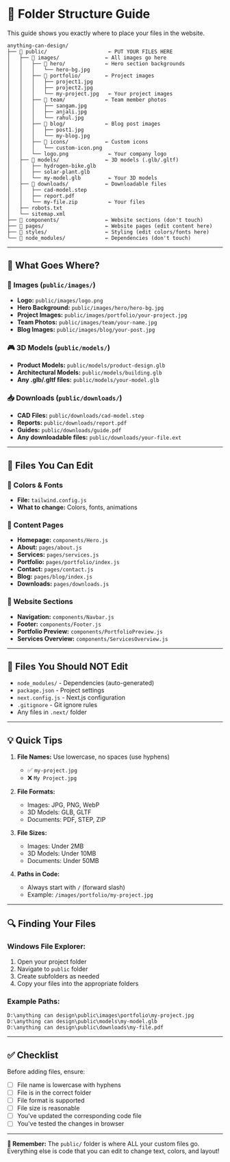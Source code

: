 # 📁 Folder Structure Guide

This guide shows you exactly where to place your files in the website.

```
anything-can-design/
├── 📁 public/                    ← PUT YOUR FILES HERE
│   ├── 📁 images/               ← All images go here
│   │   ├── 📁 hero/             ← Hero section backgrounds
│   │   │   └── hero-bg.jpg
│   │   ├── 📁 portfolio/        ← Project images
│   │   │   ├── project1.jpg
│   │   │   ├── project2.jpg
│   │   │   └── my-project.jpg   ← Your project images
│   │   ├── 📁 team/             ← Team member photos
│   │   │   ├── sangam.jpg
│   │   │   ├── anjali.jpg
│   │   │   └── rahul.jpg
│   │   ├── 📁 blog/             ← Blog post images
│   │   │   ├── post1.jpg
│   │   │   └── my-blog.jpg
│   │   ├── 📁 icons/            ← Custom icons
│   │   │   └── custom-icon.png
│   │   └── logo.png             ← Your company logo
│   ├── 📁 models/               ← 3D models (.glb/.gltf)
│   │   ├── hydrogen-bike.glb
│   │   ├── solar-plant.glb
│   │   └── my-model.glb         ← Your 3D models
│   ├── 📁 downloads/            ← Downloadable files
│   │   ├── cad-model.step
│   │   ├── report.pdf
│   │   └── my-file.zip          ← Your files
│   ├── robots.txt
│   └── sitemap.xml
├── 📁 components/               ← Website sections (don't touch)
├── 📁 pages/                    ← Website pages (edit content here)
├── 📁 styles/                   ← Styling (edit colors/fonts here)
└── 📁 node_modules/             ← Dependencies (don't touch)
```

---

## 🎯 What Goes Where?

### 📸 Images (`public/images/`)
- **Logo:** `public/images/logo.png`
- **Hero Background:** `public/images/hero/hero-bg.jpg`
- **Project Images:** `public/images/portfolio/your-project.jpg`
- **Team Photos:** `public/images/team/your-name.jpg`
- **Blog Images:** `public/images/blog/your-post.jpg`

### 🎮 3D Models (`public/models/`)
- **Product Models:** `public/models/product-design.glb`
- **Architectural Models:** `public/models/building.glb`
- **Any .glb/.gltf files:** `public/models/your-model.glb`

### 📥 Downloads (`public/downloads/`)
- **CAD Files:** `public/downloads/cad-model.step`
- **Reports:** `public/downloads/report.pdf`
- **Guides:** `public/downloads/guide.pdf`
- **Any downloadable files:** `public/downloads/your-file.ext`

---

## 📝 Files You Can Edit

### 🎨 Colors & Fonts
- **File:** `tailwind.config.js`
- **What to change:** Colors, fonts, animations

### 📄 Content Pages
- **Homepage:** `components/Hero.js`
- **About:** `pages/about.js`
- **Services:** `pages/services.js`
- **Portfolio:** `pages/portfolio/index.js`
- **Contact:** `pages/contact.js`
- **Blog:** `pages/blog/index.js`
- **Downloads:** `pages/downloads.js`

### 🧩 Website Sections
- **Navigation:** `components/Navbar.js`
- **Footer:** `components/Footer.js`
- **Portfolio Preview:** `components/PortfolioPreview.js`
- **Services Overview:** `components/ServicesOverview.js`

---

## 🚫 Files You Should NOT Edit

- `node_modules/` - Dependencies (auto-generated)
- `package.json` - Project settings
- `next.config.js` - Next.js configuration
- `.gitignore` - Git ignore rules
- Any files in `.next/` folder

---

## 💡 Quick Tips

1. **File Names:** Use lowercase, no spaces (use hyphens)
   - ✅ `my-project.jpg`
   - ❌ `My Project.jpg`

2. **File Formats:**
   - Images: JPG, PNG, WebP
   - 3D Models: GLB, GLTF
   - Documents: PDF, STEP, ZIP

3. **File Sizes:**
   - Images: Under 2MB
   - 3D Models: Under 10MB
   - Documents: Under 50MB

4. **Paths in Code:**
   - Always start with `/` (forward slash)
   - Example: `/images/portfolio/my-project.jpg`

---

## 🔍 Finding Your Files

### Windows File Explorer:
1. Open your project folder
2. Navigate to `public` folder
3. Create subfolders as needed
4. Copy your files into the appropriate folders

### Example Paths:
```
D:\anything can design\public\images\portfolio\my-project.jpg
D:\anything can design\public\models\my-model.glb
D:\anything can design\public\downloads\my-file.pdf
```

---

## ✅ Checklist

Before adding files, ensure:

- [ ] File name is lowercase with hyphens
- [ ] File is in the correct folder
- [ ] File format is supported
- [ ] File size is reasonable
- [ ] You've updated the corresponding code file
- [ ] You've tested the changes in browser

---

**🎯 Remember:** The `public/` folder is where ALL your custom files go. Everything else is code that you can edit to change text, colors, and layout!
